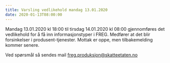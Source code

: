 ```yaml
---
title: Varsling vedlikehold mandag 13.01.2020
date: 2020-01-13T08:00:00
---
```

Mandag 13.01.2020 kl 18:00 til tirsdag 14.01.2020 kl 08:00 gjennomføres det vedlikehold for å få inn informasjonstyper i FREG. Medfører at det blir forsinkelser i produsent-tjenester. Mottak er oppe, men tilbakemelding kommer senere.

Ved spørsmål så sendes mail freg.produksjon@skatteetaten.no
